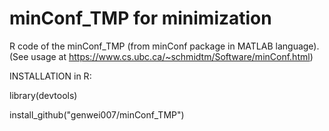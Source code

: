 # minConf_TMP for minimization

R code of the minConf_TMP (from minConf package in MATLAB language). (See usage at https://www.cs.ubc.ca/~schmidtm/Software/minConf.html)

INSTALLATION in R:

library(devtools)

install_github("genwei007/minConf_TMP")
